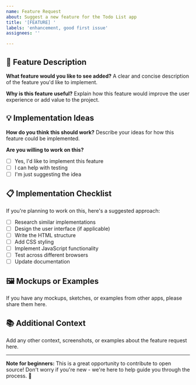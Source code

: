 ```yaml
---
name: Feature Request
about: Suggest a new feature for the Todo List app
title: '[FEATURE] '
labels: 'enhancement, good first issue'
assignees: ''

---
```


## 🚀 Feature Description

**What feature would you like to see added?**
A clear and concise description of the feature you'd like to implement.

**Why is this feature useful?**
Explain how this feature would improve the user experience or add value to the project.

## 💡 Implementation Ideas

**How do you think this should work?**
Describe your ideas for how this feature could be implemented.

**Are you willing to work on this?**
- [ ] Yes, I'd like to implement this feature
- [ ] I can help with testing
- [ ] I'm just suggesting the idea

## 📋 Implementation Checklist

If you're planning to work on this, here's a suggested approach:

- [ ] Research similar implementations
- [ ] Design the user interface (if applicable)
- [ ] Write the HTML structure
- [ ] Add CSS styling
- [ ] Implement JavaScript functionality
- [ ] Test across different browsers
- [ ] Update documentation

## 🖼️ Mockups or Examples

If you have any mockups, sketches, or examples from other apps, please share them here.

## 📚 Additional Context

Add any other context, screenshots, or examples about the feature request here.

---

**Note for beginners:** This is a great opportunity to contribute to open source! Don't worry if you're new - we're here to help guide you through the process. 🌟